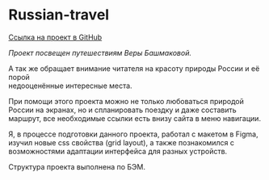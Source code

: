 # **Russian-travel**

[Ссылка на проект в GitHub](http://example.com/)

_Проект посвещен путешествиям Веры Башмаковой._ 
 
А так же обращает внимание читателя на красоту природы России и её порой   
недооценённые интересные места.

При помощи этого проекта можно не только любоваться природой России на экранах, 
но и спланировать поездку и даже составить маршрут, все необходимые ссылки есть внизу сайта 
в меню навигации.

Я, в процессе подготовки данного проекта, работал с макетом в Figma, 
изучил новые css свойства (grid layout), а также 
познакомился с возможностями адаптации интерфейса для разных устройств.

Структура проекта выполнена по БЭМ.


